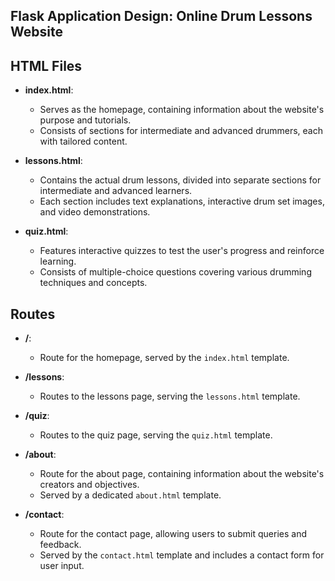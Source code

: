 ## Flask Application Design: Online Drum Lessons Website

## HTML Files
- **index.html**:
  - Serves as the homepage, containing information about the website's purpose and tutorials.
  - Consists of sections for intermediate and advanced drummers, each with tailored content.


- **lessons.html**:
  - Contains the actual drum lessons, divided into separate sections for intermediate and advanced learners.
  - Each section includes text explanations, interactive drum set images, and video demonstrations.


- **quiz.html**:
  - Features interactive quizzes to test the user's progress and reinforce learning.
  - Consists of multiple-choice questions covering various drumming techniques and concepts.


## Routes
- **/**:
  - Route for the homepage, served by the `index.html` template.


- **/lessons**:
  - Routes to the lessons page, serving the `lessons.html` template.


- **/quiz**:
  - Routes to the quiz page, serving the `quiz.html` template.


- **/about**:
  - Route for the about page, containing information about the website's creators and objectives.
  - Served by a dedicated `about.html` template.


- **/contact**:
  - Route for the contact page, allowing users to submit queries and feedback.
  - Served by the `contact.html` template and includes a contact form for user input.